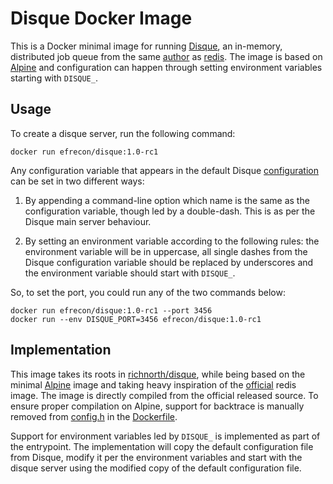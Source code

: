 # Disque Docker Image

This is a Docker minimal image for running [Disque], an in-memory, distributed
job queue from the same [author][antirez] as [redis]. The image is based on
[Alpine] and configuration can happen through setting environment variables
starting with `DISQUE_`.

## Usage

To create a disque server, run the following command:

    docker run efrecon/disque:1.0-rc1

Any configuration variable that appears in the default Disque [configuration] can be set in two different ways:

1. By appending a command-line option which name is the same as the
   configuration variable, though led by a double-dash. This is as per the
   Disque main server behaviour.

2. By setting an environment variable according to the following rules: the
   environment variable will be in uppercase, all single dashes from the Disque
   configuration variable should be replaced by underscores and the environment
   variable should start with `DISQUE_`.

So, to set the port, you could run any of the two commands below:

    docker run efrecon/disque:1.0-rc1 --port 3456
    docker run --env DISQUE_PORT=3456 efrecon/disque:1.0-rc1

## Implementation

This image takes its roots in [richnorth/disque], while being based on the
minimal [Alpine] image and taking heavy inspiration of the [official] redis
image. The image is directly compiled from the official released source. To
ensure proper compilation on Alpine, support for backtrace is manually removed
from [config.h] in the [Dockerfile](./Dockerfile).

Support for environment variables led by `DISQUE_` is implemented as part of the
entrypoint. The implementation will copy the default configuration file from
Disque, modify it per the environment variables and start with the disque server
using the modified copy of the default configuration file.

  [Disque]: https://github.com/antirez/disque
  [antirez]: https://github.com/antirez/
  [redis]: https://github.com/antirez/redis
  [richnorth/disque]: https://hub.docker.com/r/richnorth/disque/
  [Alpine]: https://hub.docker.com/_/alpine/
  [official]: https://github.com/docker-library/redis/tree/master/4.0/alpine
  [config.h]: https://github.com/antirez/disque/blob/master/src/config.h
  [configuration]: https://github.com/antirez/disque/blob/master/disque.conf